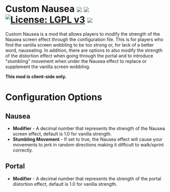 # Custom Nausea [![](http://cf.way2muchnoise.eu/versions/custom-nausea-fabric.svg)](https://www.curseforge.com/minecraft/mc-mods/custom-nausea-fabric) [![](http://cf.way2muchnoise.eu/short_custom-nausea-fabric_downloads.svg)](https://www.curseforge.com/minecraft/mc-mods/custom-nausea-fabric/files) [![License: LGPL v3](https://img.shields.io/badge/License-LGPL%20v3-blue.svg?&style=flat-square)](https://www.gnu.org/licenses/lgpl-3.0) [![](https://img.shields.io/discord/500852157503766538.svg?color=green&label=Discord&style=flat-square)](https://discord.gg/JWgrdwt)

Custom Nausea is a mod that allows players to modify the strength of the Nausea screen effect through the configuration file. This is for players who find the vanilla screen wobbling to be too strong or, for lack of a better word, nauseating. In addition, there are options to also modify the strength of the distortion effect when going through the portal and to introduce "stumbling" movement when under the Nausea effect to replace or supplement the vanilla screen wobbling.

**This mod is client-side only.**

# Configuration Options

## Nausea
* **Modifier** - A decimal number that represents the strength of the Nausea 
screen effect, default is 1.0 for vanilla strength.
* **Stumbling Movement** - If set to true, the Nausea effect will cause your 
movements to jerk in random directions making it difficult to walk/sprint correctly.


## Portal
* **Modifier** - A decimal number that represents the strength of the portal 
distortion effect, default is 1.0 for vanilla strength.


